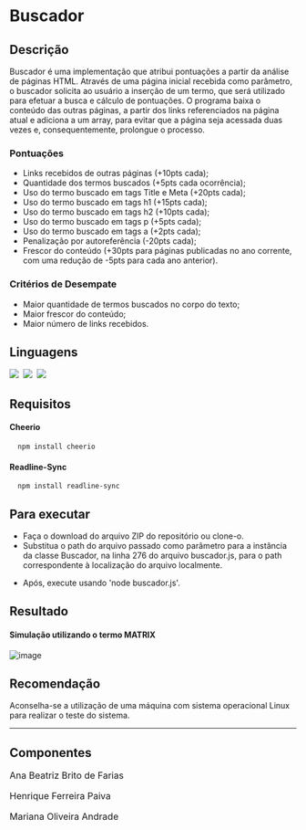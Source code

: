 # Buscador

## Descrição
Buscador é uma implementação que atribui pontuações a partir da análise de páginas HTML. Através de uma página inicial recebida
como parâmetro, o buscador solicita ao usuário a inserção de um termo, que será utilizado para efetuar a busca e cálculo de pontuações.
O programa baixa o conteúdo das outras páginas, a partir dos links referenciados na página atual e adiciona a um array, para evitar que 
a página seja acessada duas vezes e, consequentemente, prolongue o processo.

### Pontuações

- Links recebidos de outras páginas (+10pts cada);
- Quantidade dos termos buscados (+5pts cada ocorrência);
- Uso do termo buscado em tags Title e Meta (+20pts cada);
- Uso do termo buscado em tags h1 (+15pts cada);
- Uso do termo buscado em tags h2 (+10pts cada);
- Uso do termo buscado em tags p (+5pts cada);
- Uso do termo buscado em tags a (+2pts cada);
- Penalização por autoreferência (-20pts cada);
- Frescor do conteúdo (+30pts para páginas publicadas no ano corrente, com uma redução de -5pts para cada ano anterior).

### Critérios de Desempate

- Maior quantidade de termos buscados no corpo do texto;
- Maior frescor do conteúdo;
- Maior número de links recebidos.

## Linguagens

<img src="https://img.shields.io/badge/JavaScript-323330?style=for-the-badge&logo=javascript&logoColor=F7DF1E">&nbsp;
<img src="https://img.shields.io/badge/Node%20js-339933?style=for-the-badge&logo=nodedotjs&logoColor=white">&nbsp;
<img src="https://img.shields.io/badge/HTML5-E34F26?style=for-the-badge&logo=html5&logoColor=white">


## Requisitos
#### Cheerio

      npm install cheerio

#### Readline-Sync

      npm install readline-sync

## Para executar
- Faça o download do arquivo ZIP do repositório ou clone-o.
- Substitua o path do arquivo passado como parâmetro para a instância da classe Buscador, 
na linha 276 do arquivo buscador.js, para o path correspondente à localização 
do arquivo localmente.</p>
- Após, execute usando 'node buscador.js'.</p>

## Resultado

#### Simulação utilizando o termo MATRIX
  
![image](https://github.com/marianaandrxde/programacao-para-internet-I/assets/126893887/8f448887-3ef1-4a3c-b351-3340345d94da)

## Recomendação
Aconselha-se a utilização de uma máquina com sistema operacional Linux para realizar o teste do sistema.

<hr> 

## Componentes
<p style="font-size: 16px;">Ana Beatriz Brito de Farias</p>
<p style="font-size: 16px;">Henrique Ferreira Paiva</p>
<p style="font-size: 16px;">Mariana Oliveira Andrade</p>



